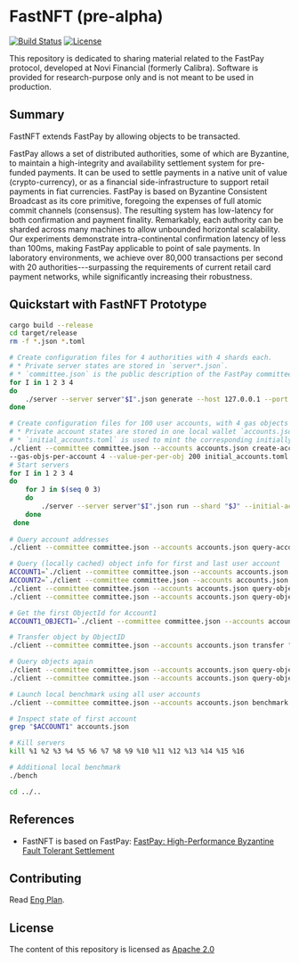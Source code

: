 # FastNFT (pre-alpha)

[![Build Status](https://github.com/novifinancial/fastpay/actions/workflows/rust.yml/badge.svg)](https://github.com/novifinancial/fastpay/actions/workflows/rust.yml)
[![License](https://img.shields.io/badge/license-Apache-green.svg)](LICENSE.md)

This repository is dedicated to sharing material related to the FastPay protocol, developed at Novi Financial (formerly Calibra). Software is provided for research-purpose only and is not meant to be used in production.

## Summary

FastNFT extends FastPay by allowing objects to be transacted.

FastPay allows a set of distributed authorities, some of which are Byzantine, to maintain a high-integrity and availability settlement system for pre-funded payments. It can be used to settle payments in a native unit of value (crypto-currency), or as a financial side-infrastructure to support retail payments in fiat currencies. FastPay is based on Byzantine Consistent Broadcast as its core primitive, foregoing the expenses of full atomic commit channels (consensus). The resulting system has low-latency for both confirmation and payment finality. Remarkably, each authority can be sharded across many machines to allow unbounded horizontal scalability. Our experiments demonstrate intra-continental confirmation latency of less than 100ms, making FastPay applicable to point of sale payments. In laboratory environments, we achieve over 80,000 transactions per second with 20 authorities---surpassing the requirements of current retail card payment networks, while significantly increasing their robustness.

## Quickstart with FastNFT Prototype

```bash
cargo build --release
cd target/release
rm -f *.json *.toml

# Create configuration files for 4 authorities with 4 shards each.
# * Private server states are stored in `server*.json`.
# * `committee.json` is the public description of the FastPay committee.
for I in 1 2 3 4
do
    ./server --server server"$I".json generate --host 127.0.0.1 --port 9"$I"00 --shards 4 >> committee.json
done

# Create configuration files for 100 user accounts, with 4 gas objects per account and 200 value each.
# * Private account states are stored in one local wallet `accounts.json`.
# * `initial_accounts.toml` is used to mint the corresponding initially randomly generated (for now) objects at startup on the server side.
./client --committee committee.json --accounts accounts.json create-accounts --num 100 \
--gas-objs-per-account 4 --value-per-per-obj 200 initial_accounts.toml
# Start servers
for I in 1 2 3 4
do
    for J in $(seq 0 3)
    do
        ./server --server server"$I".json run --shard "$J" --initial-accounts initial_accounts.toml --committee committee.json &
    done
 done
 
# Query account addresses
./client --committee committee.json --accounts accounts.json query-accounts-addrs

# Query (locally cached) object info for first and last user account
ACCOUNT1=`./client --committee committee.json --accounts accounts.json query-accounts-addrs | head -n 1`
ACCOUNT2=`./client --committee committee.json --accounts accounts.json query-accounts-addrs | tail -n -1`
./client --committee committee.json --accounts accounts.json query-objects "$ACCOUNT1"
./client --committee committee.json --accounts accounts.json query-objects "$ACCOUNT2"

# Get the first ObjectId for Account1
ACCOUNT1_OBJECT1=`./client --committee committee.json --accounts accounts.json query-objects "$ACCOUNT1" | head -n 1 |  awk -F: '{ print $1 }'`

# Transfer object by ObjectID
./client --committee committee.json --accounts accounts.json transfer "$ACCOUNT1_OBJECT1" --from "$ACCOUNT1" --to "$ACCOUNT2"

# Query objects again
./client --committee committee.json --accounts accounts.json query-objects "$ACCOUNT1"
./client --committee committee.json --accounts accounts.json query-objects "$ACCOUNT2"

# Launch local benchmark using all user accounts
./client --committee committee.json --accounts accounts.json benchmark

# Inspect state of first account
grep "$ACCOUNT1" accounts.json

# Kill servers
kill %1 %2 %3 %4 %5 %6 %7 %8 %9 %10 %11 %12 %13 %14 %15 %16

# Additional local benchmark
./bench

cd ../..
```

## References

* FastNFT is based on FastPay: [FastPay: High-Performance Byzantine Fault Tolerant Settlement](https://arxiv.org/pdf/2003.11506.pdf)

## Contributing

Read [Eng Plan](https://docs.google.com/document/d/1Cqxaw23PR2hc5bkbhXIDCnWjxA3AbfjsuB45ltWns4U/edit#).

## License

The content of this repository is licensed as [Apache 2.0](https://github.com/MystenLabs/fastnft/blob/update-readme/LICENSE)
